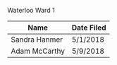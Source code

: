 Waterloo Ward 1

Name | Date Filed 
---- | ----------
Sandra Hanmer | 5/1/2018
Adam McCarthy | 5/9/2018
